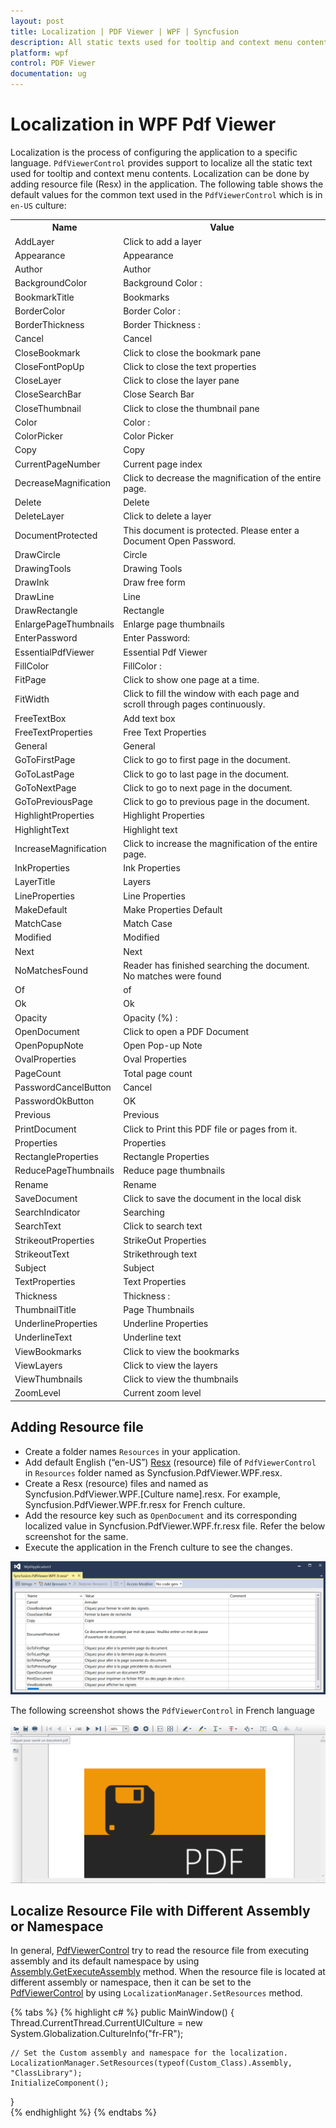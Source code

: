 ```yaml
---
layout: post
title: Localization | PDF Viewer | WPF | Syncfusion
description: All static texts used for tooltip and context menu contents within the PDF Viewer WinForms can be localized to any desired language.
platform: wpf
control: PDF Viewer
documentation: ug
---
```


# Localization in WPF Pdf Viewer

Localization is the process of configuring the application to a specific language. `PdfViewerControl` provides support to localize all the static text used for tooltip and context menu contents. Localization can be done by adding resource file (Resx) in the application.
The following table shows the default values for the common text used in the `PdfViewerControl` which is in `en-US` culture:

<table>
<tr>
<th>
Name</th><th>
Value</th></tr>
<tr>
<td>
AddLayer</td><td>
Click to add a layer</td></tr>
<tr>
<td>
Appearance</td><td>
Appearance</td></tr>
<tr>
<td>
Author</td><td>
Author</td></tr>
<tr>
<td>
BackgroundColor</td><td>
Background Color :</td></tr>
<tr>
<td>
BookmarkTitle</td><td>
Bookmarks</td></tr>
<tr>
<td>
BorderColor</td><td>
Border Color :</td></tr>
<tr>
<td>
BorderThickness</td><td>
Border Thickness :</td></tr>
<tr>
<td>
Cancel</td><td>
Cancel</td></tr>
<tr>
<td>
CloseBookmark</td><td>
Click to close the bookmark pane</td></tr>
<tr>
<td>
CloseFontPopUp</td><td>
Click to close the text properties</td></tr>
<tr>
<td>
CloseLayer</td><td>
Click to close the layer pane</td></tr>
<tr>
<td>
CloseSearchBar</td><td>
Close Search Bar</td></tr>
<tr>
<td>
CloseThumbnail</td><td>
Click to close the thumbnail pane</td></tr>
<tr>
<td>
Color</td><td>
Color :</td></tr>
<tr>
<td>
ColorPicker</td><td>
Color Picker</td></tr>
<tr>
<td>
Copy</td><td>
Copy</td></tr>
<tr>
<td>
CurrentPageNumber</td><td>
Current page index</td></tr>
<tr>
<td>
DecreaseMagnification</td><td>
Click to decrease the magnification of the entire page.</td></tr>
<tr>
<td>
Delete</td><td>
Delete</td></tr>
<tr>
<td>
DeleteLayer</td><td>
Click to delete a layer</td></tr>
<tr>
<td>
DocumentProtected</td><td>
This document is protected. Please enter a Document Open Password.</td></tr>
<tr>
<td>
DrawCircle</td><td>
Circle</td></tr>
<tr>
<td>
DrawingTools</td><td>
Drawing Tools</td></tr>
<tr>
<td>
DrawInk</td><td>
Draw free form</td></tr>
<tr>
<td>
DrawLine</td><td>
Line</td></tr>
<tr>
<td>
DrawRectangle</td><td>
Rectangle</td></tr>
<tr>
<td>
EnlargePageThumbnails</td><td>
Enlarge page thumbnails</td></tr>
<tr>
<td>
EnterPassword</td><td>
Enter Password:</td></tr>
<tr>
<td>
EssentialPdfViewer</td><td>
Essential Pdf Viewer</td></tr>
<tr>
<td>
FillColor</td><td>
FillColor :</td></tr>
<tr>
<td>
FitPage</td><td>
Click to show one page at a time.</td></tr>
<tr>
<td>
FitWidth</td><td>
Click to fill the window with each page and scroll through pages continuously.</td></tr>
<tr>
<td>
FreeTextBox</td><td>
Add text box</td></tr>
<tr>
<td>
FreeTextProperties</td><td>
Free Text Properties</td></tr>
<tr>
<td>
General</td><td>
General</td></tr>
<tr>
<td>
GoToFirstPage</td><td>
Click to go to first page in the document.</td></tr>
<tr>
<td>
GoToLastPage</td><td>
Click to go to last page in the document.</td></tr>
<tr>
<td>
GoToNextPage</td><td>
Click to go to next page in the document.</td></tr>
<tr>
<td>
GoToPreviousPage</td><td>
Click to go to previous page in the document.</td></tr>
<tr>
<td>
HighlightProperties</td><td>
Highlight Properties</td></tr>
<tr>
<td>
HighlightText</td><td>
Highlight text</td></tr>
<tr>
<td>
IncreaseMagnification</td><td>
Click to increase the magnification of the entire page.</td></tr>
<tr>
<td>
InkProperties</td><td>
Ink Properties</td></tr>
<tr>
<td>
LayerTitle</td><td>
Layers</td></tr>
<tr>
<td>
LineProperties</td><td>
Line Properties</td></tr>
<tr>
<td>
MakeDefault</td><td>
Make Properties Default</td></tr>
<tr>
<td>
MatchCase</td><td>
Match Case</td></tr>
<tr>
<td>
Modified</td><td>
Modified</td></tr>
<tr>
<td>
Next</td><td>
Next</td></tr>
<tr>
<td>
NoMatchesFound</td><td>
Reader has finished searching the document. No matches were found</td></tr>
<tr>
<td>
Of</td><td>
of</td></tr>
<tr>
<td>
Ok</td><td>
Ok</td></tr>
<tr>
<td>
Opacity</td><td>
Opacity (%) :</td></tr>
<tr>
<td>
OpenDocument</td><td>
Click to open a PDF Document</td></tr>
<tr>
<td>
OpenPopupNote</td><td>
Open Pop-up Note</td></tr>
<tr>
<td>
OvalProperties</td><td>
Oval Properties</td></tr>
<tr>
<td>
PageCount</td><td>
Total page count</td></tr>
<tr>
<td>
PasswordCancelButton</td><td>
Cancel</td></tr>
<tr>
<td>
PasswordOkButton</td><td>
OK</td></tr>
<tr>
<td>
Previous</td><td>
Previous</td></tr>
<tr>
<td>
PrintDocument</td><td>
Click to Print this PDF file or pages from it.</td></tr>
<tr>
<td>
Properties</td><td>
Properties</td></tr>
<tr>
<td>
RectangleProperties</td><td>
Rectangle Properties</td></tr>
<tr>
<td>
ReducePageThumbnails</td><td>
Reduce page thumbnails</td></tr>
<tr>
<td>
Rename</td><td>
Rename</td></tr>
<tr>
<td>
SaveDocument</td><td>
Click to save the document in the local disk</td></tr>
<tr>
<td>
SearchIndicator</td><td>
Searching</td></tr>
<tr>
<td>
SearchText</td><td>
Click to search text</td></tr>
<tr>
<td>
StrikeoutProperties</td><td>
StrikeOut Properties</td></tr>
<tr>
<td>
StrikeoutText</td><td>
Strikethrough text</td></tr>
<tr>
<td>
Subject</td><td>
Subject</td></tr>
<tr>
<td>
TextProperties</td><td>
Text Properties</td></tr>
<tr>
<td>
Thickness</td><td>
Thickness :</td></tr>
<tr>
<td>
ThumbnailTitle</td><td>
Page Thumbnails</td></tr>
<tr>
<td>
UnderlineProperties</td><td>
Underline Properties</td></tr>
<tr>
<td>
UnderlineText</td><td>
Underline text</td></tr>
<tr>
<td>
ViewBookmarks</td><td>
Click to view the bookmarks</td></tr>
<tr>
<td>
ViewLayers</td><td>
Click to view the layers</td></tr>
<tr>
<td>
ViewThumbnails</td><td>
Click to view the thumbnails</td></tr>
<tr>
<td>
ZoomLevel</td><td>
Current zoom level</td></tr>
</table>

## Adding Resource file

* Create a folder names `Resources` in your application.
* Add default English (“en-US”) [Resx](https://github.com/syncfusion/wpf-controls-localization-resx-files/blob/master/Syncfusion.PdfViewer.WPF/Syncfusion.PdfViewer.WPF.resx) (resource) file of `PdfViewerControl` in `Resources` folder named as Syncfusion.PdfViewer.WPF.resx.
* Create a Resx (resource) files and named as Syncfusion.PdfViewer.WPF.[Culture name].resx. For example, Syncfusion.PdfViewer.WPF.fr.resx for French culture. 
* Add the resource key such as `OpenDocument` and its corresponding localized value in Syncfusion.PdfViewer.WPF.fr.resx file. Refer the below screenshot for the same.
* Execute the application in the French culture to see the changes.

![Resource file](Localization_images/Localization_image2.png)

The following screenshot shows the `PdfViewerControl` in French language

![Localization](Localization_images/Localization_image1.png)

## Localize Resource File with Different Assembly or Namespace

In general, [PdfViewerControl](https://help.syncfusion.com/cr/wpf/Syncfusion.PdfViewer.WPF~Syncfusion.Windows.PdfViewer.PdfViewerControl.html) try to read the resource file from executing assembly and its default namespace by using [Assembly.GetExecuteAssembly](https://msdn.microsoft.com/en-us/library/system.reflection.assembly.getexecutingassembly.aspx) method. When the resource file is located at different assembly or namespace, then it can be set to the [PdfViewerControl](https://help.syncfusion.com/cr/wpf/Syncfusion.PdfViewer.WPF~Syncfusion.Windows.PdfViewer.PdfViewerControl.html) by using `LocalizationManager.SetResources` method.

{% tabs %}
{% highlight c# %}
public MainWindow()
{
    Thread.CurrentThread.CurrentUICulture = new System.Globalization.CultureInfo("fr-FR");
	
	// Set the Custom assembly and namespace for the localization.
	LocalizationManager.SetResources(typeof(Custom_Class).Assembly, "ClassLibrary");
    InitializeComponent();
}    
{% endhighlight %}
{% endtabs %}